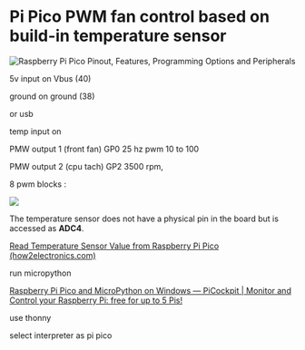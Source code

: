# Pi Pico PWM fan control based on build-in temperature sensor



![Raspberry Pi Pico Pinout, Features, Programming Options and Peripherals](https://microcontrollerslab.com/wp-content/uploads/2021/01/Raspberry-Pi-Pico-pinout-diagram.svg)

5v input on Vbus  (40)

ground on ground   (38)



or usb 



temp input on 



PMW output 1 (front fan)  GP0   25 hz  pwm 10 to 100

PMW output 2  (cpu tach)  GP2   3500 rpm,   









8 pwm blocks : 

![](https://how2electronics.com/wp-content/uploads/2022/09/PWM-Pins-Pi-Pico-640x152.jpg)





The temperature sensor does not have a physical pin in the board but is accessed as **ADC4**.

[Read Temperature Sensor Value from Raspberry Pi Pico (how2electronics.com)](https://how2electronics.com/read-temperature-sensor-value-from-raspberry-pi-pico/)





run micropython 



[Raspberry Pi Pico and MicroPython on Windows — PiCockpit | Monitor and Control your Raspberry Pi: free for up to 5 Pis!](https://picockpit.com/raspberry-pi/raspberry-pi-pico-and-micropython-on-windows/#MicroPython)





use thonny

select interpreter as pi pico 




